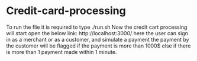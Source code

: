 # Credit-card-processing
To run the flie it is required to type 
./run.sh
Now the credit cart processing will start
open the below link:
http://localhost:3000/
here the user can sign in as a merchant or as a customer, and simulate a payment
the payment by the customer will be flagged if the payment is more than 1000$ else if there is more than 1 payment made within 1 minute.